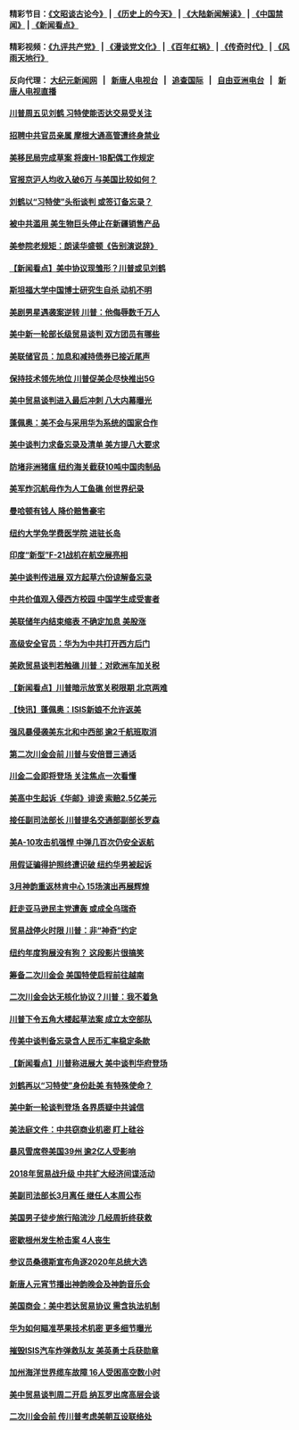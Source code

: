 #### 精彩节目：[《文昭谈古论今》](http://155.138.205.71/wenzhao) | [《历史上的今天》](http://155.138.205.71/today-in-history) | [《大陆新闻解读》](http://155.138.205.71/ntdtv-comedy) | [《中国禁闻》](http://155.138.205.71/ntdtv-news) | [《新闻看点》](http://155.138.205.71/news-insight) 

 #### 精彩视频：[《九评共产党》](http://155.138.205.71:10000/videos/jiuping) | [《漫谈党文化》](http://155.138.205.71:10000/videos/mtdwh) | [《百年红祸》](http://155.138.205.71:10000/videos/bnhh) | [《传奇时代》](http://155.138.205.71:10000/videos/legend) | [《风雨天地行》](http://155.138.205.71:10000/videos/fytdx) 

 #### 反向代理： [大纪元新闻网](http://155.138.205.71:10080/) &nbsp;&nbsp;|&nbsp;&nbsp; [新唐人电视台](http://155.138.205.71:8000/) &nbsp;&nbsp;|&nbsp;&nbsp; [追查国际](http://155.138.205.71:10010/) &nbsp;&nbsp;|&nbsp;&nbsp; [自由亚洲电台](http://155.138.205.71:9800/) &nbsp;&nbsp;|&nbsp;&nbsp; [新唐人电视直播](http://155.138.205.71/) 

#### [川普周五见刘鹤 习特使能否达交易受关注](../pages/nsc412/n11062258.md?t=02220937) 

#### [招聘中共官员亲属 摩根大通高管遭终身禁业](../pages/nsc412/n11062061.md?t=02220937) 

#### [美移民局完成草案 将废H-1B配偶工作规定](../pages/nsc412/n11061934.md?t=02220937) 

#### [官报京沪人均收入破6万 与美国比较如何？](../pages/nsc412/n11061157.md?t=02220937) 

#### [刘鹤以“习特使”头衔谈判 或签订备忘录？](../pages/nsc412/n11061744.md?t=02220937) 

#### [被中共滥用 美生物巨头停止在新疆销售产品](../pages/nsc412/n11061628.md?t=02220937) 

#### [美参院老规矩：朗读华盛顿《告别演说辞》](../pages/nsc412/n11061660.md?t=02220937) 

#### [【新闻看点】美中协议现雏形？川普或见刘鹤](../pages/nsc412/n11061396.md?t=02220937) 

#### [斯坦福大学中国博士研究生自杀 动机不明](../pages/nsc412/n11061563.md?t=02220937) 

#### [美剧男星遇袭案逆转 川普：他侮辱数千万人](../pages/nsc412/n11061494.md?t=02220937) 

#### [美中新一轮部长级贸易谈判 双方团员有哪些](../pages/nsc412/n11061476.md?t=02220937) 

#### [美联储官员：加息和减持债券已接近尾声](../pages/nsc412/n11061164.md?t=02220937) 

#### [保持技术领先地位 川普促美企尽快推出5G](../pages/nsc412/n11061363.md?t=02220937) 

#### [美中贸易谈判进入最后冲刺 八大内幕曝光](../pages/nsc412/n11061198.md?t=02220937) 

#### [蓬佩奥：美不会与采用华为系统的国家合作](../pages/nsc412/n11061146.md?t=02220937) 

#### [美中谈判力求备忘录及清单 美方提八大要求](../pages/nsc412/n11060804.md?t=02220937) 

#### [防堵非洲猪瘟 纽约海关截获10吨中国肉制品](../pages/nsc412/n11060084.md?t=02220937) 

#### [美军炸沉航母作为人工鱼礁 创世界纪录](../pages/nsc412/n11060575.md?t=02220937) 

#### [曼哈顿有钱人 降价赔售豪宅](../pages/nsc412/n11060031.md?t=02220937) 

#### [纽约大学免学费医学院 进驻长岛](../pages/nsc412/n11060097.md?t=02220937) 

#### [印度“新型”F-21战机在航空展亮相](../pages/nsc412/n11060186.md?t=02220937) 

#### [美中谈判传进展 双方起草六份谅解备忘录](../pages/nsc412/n11059856.md?t=02220937) 

#### [中共价值观入侵西方校园 中国学生成受害者](../pages/nsc412/n11059340.md?t=02220937) 

#### [美联储年内结束缩表 不确定加息 美股涨](../pages/nsc412/n11059270.md?t=02220937) 

#### [高级安全官员：华为为中共打开西方后门](../pages/nsc412/n11059100.md?t=02220937) 

#### [美欧贸易谈判若触礁 川普：对欧洲车加关税](../pages/nsc412/n11059114.md?t=02220937) 

#### [【新闻看点】川普暗示放宽关税限期 北京两难](../pages/nsc412/n11058764.md?t=02220937) 

#### [【快讯】蓬佩奥：ISIS新娘不允许返美](../pages/nsc412/n11058959.md?t=02220937) 

#### [强风暴侵袭美东北和中西部 逾2千航班取消](../pages/nsc412/n11058756.md?t=02220937) 

#### [第二次川金会前 川普与安倍晋三通话](../pages/nsc412/n11058939.md?t=02220937) 

#### [川金二会即将登场 关注焦点一次看懂](../pages/nsc412/n11058793.md?t=02220937) 

#### [美高中生起诉《华邮》诽谤 索赔2.5亿美元](../pages/nsc412/n11058279.md?t=02220937) 

#### [接任副司法部长 川普提名交通部副部长罗森](../pages/nsc412/n11058020.md?t=02220937) 

#### [美A-10攻击机强悍 中弹几百次仍安全返航](../pages/nsc412/n11057876.md?t=02220937) 

#### [用假证骗得护照终遭识破 纽约华男被起诉](../pages/nsc412/n11057256.md?t=02220937) 

#### [3月神韵重返林肯中心 15场演出再展辉煌](../pages/nsc412/n11057267.md?t=02220937) 

#### [赶走亚马逊民主党遭轰 或成全乌瑞奇](../pages/nsc412/n11057196.md?t=02220937) 

#### [贸易战停火时限 川普：非“神奇”约定](../pages/nsc412/n11056584.md?t=02220937) 

#### [纽约年度狗展没有狗？ 这段影片很搞笑](../pages/nsc412/n11057139.md?t=02220937) 

#### [筹备二次川金会 美国特使启程前往越南](../pages/nsc412/n11056751.md?t=02220937) 

#### [二次川金会达无核化协议？川普：我不着急](../pages/nsc412/n11056688.md?t=02220937) 

#### [川普下令五角大楼起草法案 成立太空部队](../pages/nsc412/n11056589.md?t=02220937) 

#### [传美中谈判备忘录含人民币汇率稳定条款](../pages/nsc412/n11056343.md?t=02220937) 

#### [【新闻看点】川普称进展大 美中谈判华府登场](../pages/nsc412/n11056046.md?t=02220937) 

#### [刘鹤再以“习特使”身份赴美 有特殊使命？](../pages/nsc412/n11055937.md?t=02220937) 

#### [美中新一轮谈判登场 各界质疑中共诚信](../pages/nsc412/n11056303.md?t=02220937) 

#### [美法庭文件：中共窃商业机密 盯上硅谷](../pages/nsc412/n11056260.md?t=02220937) 

#### [暴风雪席卷美国39州 逾2亿人受影响](../pages/nsc412/n11056079.md?t=02220937) 

#### [2018年贸易战升级 中共扩大经济间谍活动](../pages/nsc412/n11056018.md?t=02220937) 

#### [美副司法部长3月离任 继任人本周公布](../pages/nsc412/n11055968.md?t=02220937) 

#### [美国男子徒步旅行陷流沙 几经周折终获救](../pages/nsc412/n11055534.md?t=02220937) 

#### [密歇根州发生枪击案 4人丧生](../pages/nsc412/n11055752.md?t=02220937) 

#### [参议员桑德斯宣布角逐2020年总统大选](../pages/nsc412/n11055758.md?t=02220937) 

#### [新唐人元宵节播出神韵晚会及神韵音乐会](../pages/nsc412/n11043038.md?t=02220937) 

#### [美国商会：美中若达贸易协议 需含执法机制](../pages/nsc412/n11054711.md?t=02220937) 

#### [华为如何瞄准苹果技术机密 更多细节曝光](../pages/nsc412/n11054354.md?t=02220937) 

#### [摧毁ISIS汽车炸弹救队友 美英勇士兵获勋章](../pages/nsc412/n11055283.md?t=02220937) 

#### [加州海洋世界缆车故障 16人受困高空数小时](../pages/nsc412/n11055284.md?t=02220937) 

#### [美中贸易谈判周二开启 纳瓦罗出席高层会谈](../pages/nsc412/n11054651.md?t=02220937) 

#### [二次川金会前 传川普考虑美朝互设联络处](../pages/nsc412/n11054411.md?t=02220937) 

